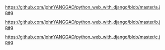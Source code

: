 https://github.com/johnYANGGAO/python_web_with_django/blob/master/a.jpeg

https://github.com/johnYANGGAO/python_web_with_django/blob/master/b.jpeg

https://github.com/johnYANGGAO/python_web_with_django/blob/master/c.jpeg
